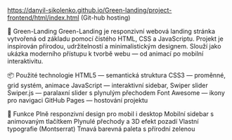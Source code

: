 https://danyil-sikolenko.github.io/Green-landing/project-frontend/html/index.html (Git-hub hosting)

🌿 Green-Landing
Green-Landing je responzivní webová landing stránka vytvořená od základu pomocí čistého HTML, CSS a JavaScriptu. Projekt je inspirován přírodou, udržitelností a minimalistickým designem. Slouží jako ukázka moderního přístupu k tvorbě webu — od animací po mobilní interaktivitu.

📦 Použité technologie
HTML5 — semantická struktura
CSS3 — proměnné, grid systém, animace
JavaScript — interaktivní sidebar, Swiper slider
Swiper.js — paralaxní slider s plynulým přechodem
Font Awesome — ikony pro navigaci
GitHub Pages — hostování projektu

📱 Funkce
Plně responzivní design pro mobil i desktop
Mobilní sidebar s animovaným tlačítkem
Plynulé přechody a 3D efekt pozadí
Vlastní typografie (Montserrat)
Tmavá barevná paleta s přírodní zelenou
